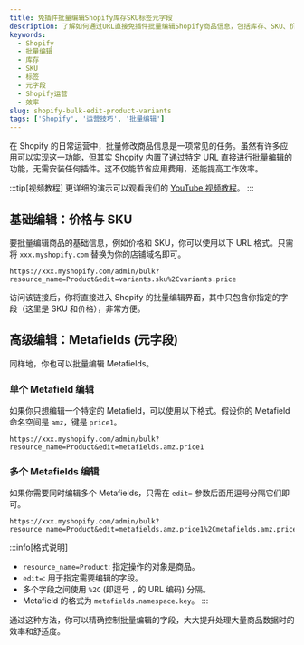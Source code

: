 ```yaml
---
title: 免插件批量编辑Shopify库存SKU标签元字段
description: 了解如何通过URL直接免插件批量编辑Shopify商品信息，包括库存、SKU、价格、标签以及Metafields元字段，提升运营效率。
keywords:
  - Shopify
  - 批量编辑
  - 库存
  - SKU
  - 标签
  - 元字段
  - Shopify运营
  - 效率
slug: shopify-bulk-edit-product-variants
tags: ['Shopify', '运营技巧', '批量编辑']
---
```


在 Shopify 的日常运营中，批量修改商品信息是一项常见的任务。虽然有许多应用可以实现这一功能，但其实 Shopify 内置了通过特定 URL 直接进行批量编辑的功能，无需安装任何插件。这不仅能节省应用费用，还能提高工作效率。

:::tip[视频教程]
更详细的演示可以观看我们的 [YouTube 视频教程](https://youtu.be/NlSrZa2U_MA?feature=shared)。
:::

## 基础编辑：价格与 SKU

要批量编辑商品的基础信息，例如价格和 SKU，你可以使用以下 URL 格式。只需将 `xxx.myshopify.com` 替换为你的店铺域名即可。

```uri title="批量编辑价格和SKU"
https://xxx.myshopify.com/admin/bulk?resource_name=Product&edit=variants.sku%2Cvariants.price
```

访问该链接后，你将直接进入 Shopify 的批量编辑界面，其中只包含你指定的字段（这里是 SKU 和价格），非常方便。

## 高级编辑：Metafields (元字段)

同样地，你也可以批量编辑 Metafields。

### 单个 Metafield 编辑

如果你只想编辑一个特定的 Metafield，可以使用以下格式。假设你的 Metafield 命名空间是 `amz`，键是 `price1`。

```uri title="批量编辑单个Metafield"
https://xxx.myshopify.com/admin/bulk?resource_name=Product&edit=metafields.amz.price1
```

### 多个 Metafields 编辑

如果你需要同时编辑多个 Metafields，只需在 `edit=` 参数后面用逗号分隔它们即可。

```uri title="批量编辑多个Metafields"
https://xxx.myshopify.com/admin/bulk?resource_name=Product&edit=metafields.amz.price1%2Cmetafields.amz.price2%2Cmetafields.amz.link1%2Cmetafields.amz.link2
```

:::info[格式说明]
- `resource_name=Product`: 指定操作的对象是商品。
- `edit=`: 用于指定需要编辑的字段。
- 多个字段之间使用 `%2C` (即逗号 `,` 的 URL 编码) 分隔。
- Metafield 的格式为 `metafields.namespace.key`。
:::

通过这种方法，你可以精确控制批量编辑的字段，大大提升处理大量商品数据时的效率和舒适度。
